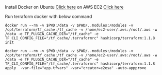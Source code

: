 Install Docker on Ubuntu [Click here](https://github.com/e2eSolutionArchitect/scripts/blob/main/docker/install-docker-aws-ec2.md) on AWS EC2 [Click here](https://github.com/e2eSolutionArchitect/scripts/blob/main/docker/install-docker-aws-ec2.md)


Run terraform docker with below command

```
docker run --rm -v $PWD:/data -v $PWD/..modules:/modules -v /opt/terraform/tf_cache:/tf_cache -v /home/ec2-user/.aws:/root/.aws -w /data -e TF_PLUGIN_CACHE_DIR="/tf_cache" -e TF_CLI_CONFIG_FILE="/tf_cache/.terraformrc" hashicorp/terraform:1.1.8 init

docker run --rm -v $PWD:/data -v $PWD/..modules:/modules -v /opt/terraform/tf_cache:/tf_cache -v /home/ec2-user/.aws:/root/.aws -w /data -e TF_PLUGIN_CACHE_DIR="/tf_cache" -e TF_CLI_CONFIG_FILE="/tf_cache/.terraformrc" hashicorp/terraform:1.1.8 apply  -var-file="app.tfvars" -var="creator=e2esa" -auto-appprove
```
